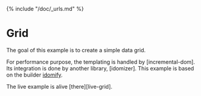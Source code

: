 {% include "/doc/_urls.md" %}
# Grid

The goal of this example is to create a simple data grid.

For performance purpose, the templating is handled by [incremental-dom].
Its integration is done by another library, [idomizer].
This example is based on the builder [idomify](../builders/idomify.md).

The live example is alive [there][live-grid].
